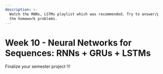 ```yaml
---
description: >-
  Watch the RNNs, LSTMs playlist which was recommended. Try to answer/prepare
  the homework problems.
---
```


# Week 10 - Neural Networks for Sequences: RNNs + GRUs + LSTMs

Finalize your semester project !!!

